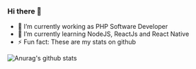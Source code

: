 ### Hi there 👋

- 🔭 I’m currently working as PHP Software Developer
- 🌱 I’m currently learning NodeJS, ReactJs and React Native
- ⚡ Fun fact: These are my stats on github

![Anurag's github stats](https://github-readme-stats.vercel.app/api?username=rodrigoprobst&show_icons=true&theme=dracula)

<!--
**rodrigoprobst/rodrigoprobst** is a ✨ _special_ ✨ repository because its `README.md` (this file) appears on your GitHub profile.

Here are some ideas to get you started:

- 🔭 I’m currently working on ...
- 🌱 I’m currently learning ...
- 👯 I’m looking to collaborate on ...
- 🤔 I’m looking for help with ...
- 💬 Ask me about ...
- 📫 How to reach me: ...
- 😄 Pronouns: ...
- ⚡ Fun fact: ...
-->
